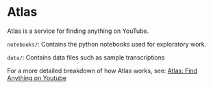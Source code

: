 # Atlas

Atlas is a service for finding anything on YouTube.

`notebooks/`: Contains the python notebooks used for exploratory work.

`data/`: Contains data files such as sample transcriptions

For a more detailed breakdown of how Atlas works, see: [Atlas: Find Anything on Youtube](https://atila.ca/blog/tomiwa/atlas)